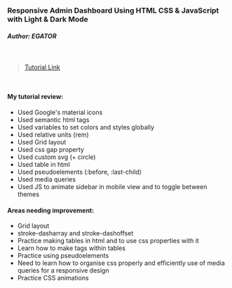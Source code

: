 ### Responsive Admin Dashboard Using HTML CSS & JavaScript with Light & Dark Mode

##### Author: EGATOR

<br>

> [Tutorial Link](https://youtu.be/BOF79TAIkYQ)

<br>

#### **My tutorial review:**

-   Used Google's material icons
-   Used semantic html tags
-   Used variables to set colors and styles globally
-   Used relative units (rem)
-   Used Grid layout
-   Used css gap property
-   Used custom svg (+ circle)
-   Used table in html
-   Used pseudoelements (:before, :last-child)
-   Used media queries
-   Used JS to animate sidebar in mobile view and to toggle between themes

#### **Areas needing improvement:**

-   Grid layout
-   stroke-dasharray and stroke-dashoffset
-   Practice making tables in html and to use css properties with it
-   Learn how to make tags within tables
-   Practice using pseudoelements
-   Need to learn how to organise css properly and efficiently use of media queries for a responsive design
-   Practice CSS animations
